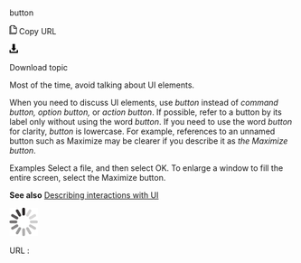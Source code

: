 # 

button

![Copy URL](media/button/Copy.png)
Copy URL

![Download](media/button/Download.png)

Download topic

Most of the time, avoid talking about UI elements. 

When you need to discuss UI elements, use *button* instead of *command button,* *option button,* or *action button*. If possible, refer to a button by its label only without using the word *button*. If you need to use the word *button* for clarity, *button* is lowercase. For example, references to an unnamed button such as Maximize may be clearer if you describe it as *the Maximize button*. 

Examples
Select a file, and then select OK.
To enlarge a window to fill the entire screen, select the Maximize button.

**See also** [Describing interactions with UI](https://worldready.cloudapp.net/Styleguide/Read?id=2700&topicid=26472)

![In progress](media/button/activity-large.gif)

URL :
